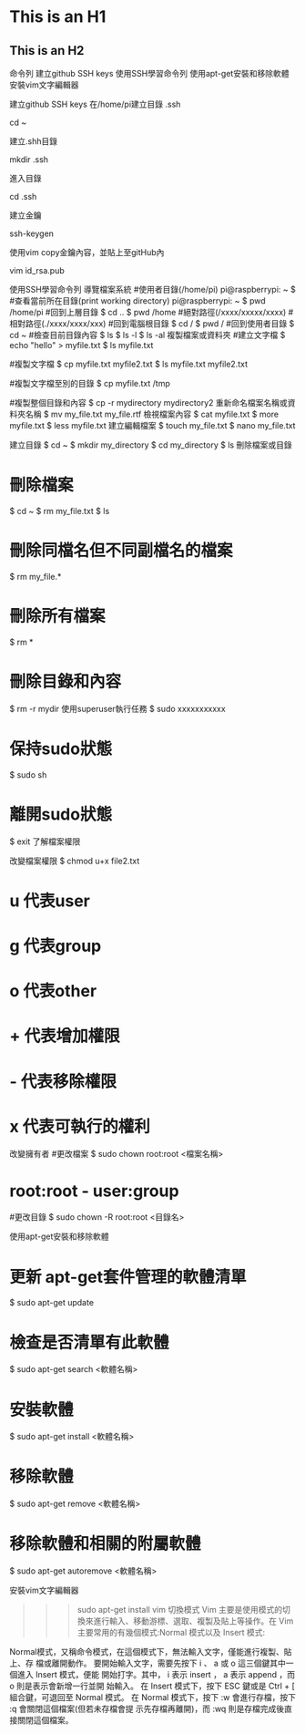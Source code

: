 This is an H1
=============

This is an H2
-------------
命令列
建立github SSH keys
使用SSH學習命令列
使用apt-get安裝和移除軟體
安裝vim文字編輯器

建立github SSH keys
在/home/pi建立目錄 .ssh

cd ~

建立.shh目錄

mkdir .ssh

進入目錄

cd .ssh

建立金鑰

ssh-keygen

使用vim copy金鑰內容，並貼上至gitHub內

vim id_rsa.pub


使用SSH學習命令列
導覽檔案系統
#使用者目錄(/home/pi)
pi@raspberrypi: ~ $
#查看當前所在目錄(print working directory)
pi@raspberrypi: ~ $ pwd
/home/pi
#回到上層目錄
$ cd ..
$ pwd
/home
#絕對路徑(/xxxx/xxxxx/xxxx)
#相對路徑(./xxxx/xxxx/xxx)
#回到電腦根目錄
$ cd /
$ pwd
/
#回到使用者目錄
$ cd ~
#檢查目前目錄內容
$ ls
$ ls -l
$ ls -al
複製檔案或資料夾
#建立文字檔
$ echo "hello" > myfile.txt
$ ls
myfile.txt

#複製文字檔
$ cp myfile.txt myfile2.txt
$ ls
myfile.txt myfile2.txt

#複製文字檔至別的目錄
$ cp myfile.txt /tmp

#複製整個目錄和內容
$ cp -r mydirectory mydirectory2
重新命名檔案名稱或資料夾名稱
$ mv my_file.txt my_file.rtf
檢視檔案內容
$ cat myfile.txt
$ more myfile.txt
$ less myfile.txt
建立編輯檔案
$ touch my_file.txt
$ nano my_file.txt


建立目錄
$ cd ~
$ mkdir my_directory
$ cd my_directory
$ ls
刪除檔案或目錄
# 刪除檔案
$ cd ~
$ rm my_file.txt
$ ls

# 刪除同檔名但不同副檔名的檔案
$ rm my_file.*

# 刪除所有檔案
$ rm *

# 刪除目錄和內容
$ rm -r mydir
使用superuser執行任務
$ sudo xxxxxxxxxxx

# 保持sudo狀態
$ sudo sh

# 離開sudo狀態
$ exit
了解檔案權限


改變檔案權限
$ chmod u+x file2.txt
# u 代表user
# g 代表group
# o 代表other

# + 代表增加權限
# - 代表移除權限

# x 代表可執行的權利

改變擁有者
#更改檔案
$ sudo chown root:root <檔案名稱>

# root:root - user:group

#更改目錄
$ sudo chown -R root:root <目錄名>

使用apt-get安裝和移除軟體
# 更新 apt-get套件管理的軟體清單
$ sudo apt-get update
# 檢查是否清單有此軟體
$ sudo apt-get search <軟體名稱>
# 安裝軟體
$ sudo apt-get install <軟體名稱>
# 移除軟體
$ sudo apt-get remove <軟體名稱>

# 移除軟體和相關的附屬軟體

$ sudo apt-get autoremove <軟體名稱>

安裝vim文字編輯器
>>> sudo apt-get install vim
切換模式
Vim 主要是使用模式的切換來進行輸入、移動游標、選取、複製及貼上等操作。在 Vim 主要常用的有幾個模式:Normal 模式以及 Insert 模式:



Normal模式，又稱命令模式，在這個模式下，無法輸入文字，僅能進行複製、貼上、存 檔或離開動作。
要開始輸入文字，需要先按下 i 、 a 或 o 這三個鍵其中一個進入 Insert 模式，便能 開始打字。其中， i 表示 insert ， a 表示 append ，而 o 則是表示會新增一行並開 始輸入。
在 Insert 模式下，按下 ESC 鍵或是 Ctrl + [ 組合鍵，可退回至 Normal 模式。
在 Normal 模式下，按下 :w 會進行存檔，按下 :q 會關閉這個檔案(但若未存檔會提 示先存檔再離開)，而 :wq 則是存檔完成後直接關閉這個檔案。
